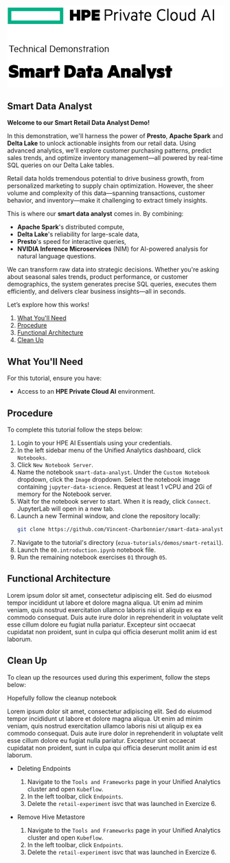 ![smart-retail-experience](images/logo.png)
## Smart Data Analyst 

**Welcome to our Smart Retail Data Analyst Demo!**

In this demonstration, we'll harness the power of **Presto**, **Apache Spark** and **Delta Lake** to unlock actionable insights from our retail data. Using advanced analytics, we'll explore customer purchasing patterns, predict sales trends, and optimize inventory management—all powered by real-time SQL queries on our Delta Lake tables.

Retail data holds tremendous potential to drive business growth, from personalized marketing to supply chain optimization. However, the sheer volume and complexity of this data—spanning transactions, customer behavior, and inventory—make it challenging to extract timely insights.

This is where our **smart data analyst** comes in. By combining:
- **Apache Spark**'s distributed compute,
- **Delta Lake**'s reliability for large-scale data,
- **Presto**'s speed for interactive queries,
- **NVIDIA Inference Microservices** (NIM) for AI-powered analysis for natural language questions.

We can transform raw data into strategic decisions. Whether you're asking about seasonal sales trends, product performance, or customer demographics, the system generates precise SQL queries, executes them efficiently, and delivers clear business insights—all in seconds.

Let’s explore how this works!
1. [What You'll Need](#what-youll-need)
1. [Procedure](#procedure)
1. [Functional Architecture](#functional-architecture)
1. [Clean Up](#clean-up)

## What You'll Need

For this tutorial, ensure you have:
- Access to an **HPE Private Cloud AI** environment.

## Procedure

To complete this tutorial follow the steps below:

1. Login to your HPE AI Essentials using your credentials.
1. In the left sidebar menu of the Unified Analytics dashboard, click
   `Notebooks`.
1. Click `New Notebook Server`.
1. Name the notebook `smart-data-analyst`. Under the `Custom Notebook` dropdown,
   click the `Image` dropdown. Select the notebook image containing
   `jupyter-data-science`. Request at least 1 vCPU and 2Gi of memory for the
   Notebook server.
1. Wait for the notebook server to start. When it is ready, click `Connect`.
   JupyterLab will open in a new tab. 
1. Launch a new Terminal window, and clone the repository locally:
   ```bash
   git clone https://github.com/Vincent-Charbonnier/smart-data-analyst.git --depth 1
   ```
1. Navigate to the tutorial's directory (`ezua-tutorials/demos/smart-retail`).
1. Launch the `00.introduction.ipynb` notebook file.
1. Run the remaining notebook exercises `01` through `05`.

## Functional Architecture

Lorem ipsum dolor sit amet, consectetur adipiscing elit. Sed do eiusmod tempor incididunt ut labore et dolore magna aliqua. Ut enim ad minim veniam, quis nostrud exercitation ullamco laboris nisi ut aliquip ex ea commodo consequat. Duis aute irure dolor in reprehenderit in voluptate velit esse cillum dolore eu fugiat nulla pariatur. Excepteur sint occaecat cupidatat non proident, sunt in culpa qui officia deserunt mollit anim id est laborum.



## Clean Up

To clean up the resources used during this experiment, follow the steps below:

Hopefully follow the cleanup notebook

Lorem ipsum dolor sit amet, consectetur adipiscing elit. Sed do eiusmod tempor incididunt ut labore et dolore magna aliqua. Ut enim ad minim veniam, quis nostrud exercitation ullamco laboris nisi ut aliquip ex ea commodo consequat. Duis aute irure dolor in reprehenderit in voluptate velit esse cillum dolore eu fugiat nulla pariatur. Excepteur sint occaecat cupidatat non proident, sunt in culpa qui officia deserunt mollit anim id est laborum.

- Deleting Endpoints
    1. Navigate to the `Tools and Frameworks` page in your Unified Analytics
       cluster and open `Kubeflow`.
    1. In the left toolbar, click `Endpoints`.
    1. Delete the `retail-experiment` isvc that was launched in Exercize 6.

- Remove Hive Metastore
    1. Navigate to the `Tools and Frameworks` page in your Unified Analytics
       cluster and open `Kubeflow`.
    1. In the left toolbar, click `Endpoints`.
    1. Delete the `retail-experiment` isvc that was launched in Exercize 6.
